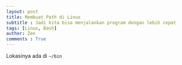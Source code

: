 ```yaml
---
layout: post
title: Membuat Path di Linux
subtitle : Jadi kita bisa menjalankan program dengan lebih cepat
tags: [Linux, Bash]
author: Zen
comments : True
---
```


Lokasinya ada di `~/bin`